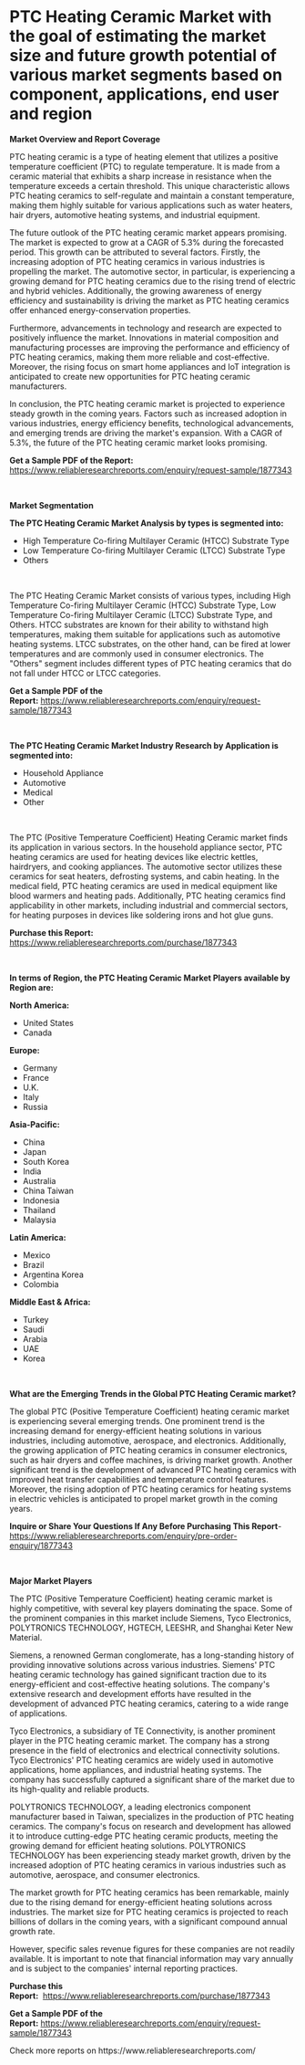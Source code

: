 <p><h1>PTC Heating Ceramic Market with the goal of estimating the market size and future growth potential of various market segments based on component, applications, end user and region</h1></p><p><strong>Market Overview and Report Coverage</strong></p>
<p><p>PTC heating ceramic is a type of heating element that utilizes a positive temperature coefficient (PTC) to regulate temperature. It is made from a ceramic material that exhibits a sharp increase in resistance when the temperature exceeds a certain threshold. This unique characteristic allows PTC heating ceramics to self-regulate and maintain a constant temperature, making them highly suitable for various applications such as water heaters, hair dryers, automotive heating systems, and industrial equipment.</p><p>The future outlook of the PTC heating ceramic market appears promising. The market is expected to grow at a CAGR of 5.3% during the forecasted period. This growth can be attributed to several factors. Firstly, the increasing adoption of PTC heating ceramics in various industries is propelling the market. The automotive sector, in particular, is experiencing a growing demand for PTC heating ceramics due to the rising trend of electric and hybrid vehicles. Additionally, the growing awareness of energy efficiency and sustainability is driving the market as PTC heating ceramics offer enhanced energy-conservation properties.</p><p>Furthermore, advancements in technology and research are expected to positively influence the market. Innovations in material composition and manufacturing processes are improving the performance and efficiency of PTC heating ceramics, making them more reliable and cost-effective. Moreover, the rising focus on smart home appliances and IoT integration is anticipated to create new opportunities for PTC heating ceramic manufacturers.</p><p>In conclusion, the PTC heating ceramic market is projected to experience steady growth in the coming years. Factors such as increased adoption in various industries, energy efficiency benefits, technological advancements, and emerging trends are driving the market's expansion. With a CAGR of 5.3%, the future of the PTC heating ceramic market looks promising.</p></p>
<p><strong>Get a Sample PDF of the Report:</strong> <a href="https://www.reliableresearchreports.com/enquiry/request-sample/1877343">https://www.reliableresearchreports.com/enquiry/request-sample/1877343</a></p>
<p>&nbsp;</p>
<p><strong>Market Segmentation</strong></p>
<p><strong>The PTC Heating Ceramic Market Analysis by types is segmented into:</strong></p>
<p><ul><li>High Temperature Co-firing Multilayer Ceramic (HTCC) Substrate Type</li><li>Low Temperature Co-firing Multilayer Ceramic (LTCC) Substrate Type</li><li>Others</li></ul></p>
<p>&nbsp;</p>
<p><p>The PTC Heating Ceramic Market consists of various types, including High Temperature Co-firing Multilayer Ceramic (HTCC) Substrate Type, Low Temperature Co-firing Multilayer Ceramic (LTCC) Substrate Type, and Others. HTCC substrates are known for their ability to withstand high temperatures, making them suitable for applications such as automotive heating systems. LTCC substrates, on the other hand, can be fired at lower temperatures and are commonly used in consumer electronics. The "Others" segment includes different types of PTC heating ceramics that do not fall under HTCC or LTCC categories.</p></p>
<p><strong>Get a Sample PDF of the Report:</strong>&nbsp;<a href="https://www.reliableresearchreports.com/enquiry/request-sample/1877343">https://www.reliableresearchreports.com/enquiry/request-sample/1877343</a></p>
<p>&nbsp;</p>
<p><strong>The PTC Heating Ceramic Market Industry Research by Application is segmented into:</strong></p>
<p><ul><li>Household Appliance</li><li>Automotive</li><li>Medical</li><li>Other</li></ul></p>
<p>&nbsp;</p>
<p><p>The PTC (Positive Temperature Coefficient) Heating Ceramic market finds its application in various sectors. In the household appliance sector, PTC heating ceramics are used for heating devices like electric kettles, hairdryers, and cooking appliances. The automotive sector utilizes these ceramics for seat heaters, defrosting systems, and cabin heating. In the medical field, PTC heating ceramics are used in medical equipment like blood warmers and heating pads. Additionally, PTC heating ceramics find applicability in other markets, including industrial and commercial sectors, for heating purposes in devices like soldering irons and hot glue guns.</p></p>
<p><strong>Purchase this Report:</strong>&nbsp; <a href="https://www.reliableresearchreports.com/purchase/1877343">https://www.reliableresearchreports.com/purchase/1877343</a></p>
<p>&nbsp;</p>
<p><strong>In terms of Region, the PTC Heating Ceramic Market Players available by Region are:</strong></p>
<p>
    <p> <strong> North America: </strong>
        <ul>
            <li>United States</li>
            <li>Canada</li>
        </ul>
        </p> 
    <p> <strong> Europe: </strong>
        <ul>
            <li>Germany</li>
            <li>France</li>
            <li>U.K.</li>
            <li>Italy</li>
            <li>Russia</li>
        </ul>
        </p> 
    <p> <strong> Asia-Pacific: </strong>
        <ul>
            <li>China</li>
            <li>Japan</li>
            <li>South Korea</li>
            <li>India</li>
            <li>Australia</li>
            <li>China Taiwan</li>
            <li>Indonesia</li>
            <li>Thailand</li>
            <li>Malaysia</li>
        </ul>
        </p> 
    <p> <strong> Latin America: </strong>
        <ul>
            <li>Mexico</li>
            <li>Brazil</li>
            <li>Argentina Korea</li>
            <li>Colombia</li>
        </ul>
        </p> 
    <p> <strong> Middle East & Africa: </strong>
        <ul>
            <li>Turkey</li>
            <li>Saudi</li>
            <li>Arabia</li>
            <li>UAE</li>
            <li>Korea</li>
        </ul>
    </p>
    </p>
<p>&nbsp;</p>
<p><strong>What are the Emerging Trends in the Global PTC Heating Ceramic market?</strong></p>
<p><p>The global PTC (Positive Temperature Coefficient) heating ceramic market is experiencing several emerging trends. One prominent trend is the increasing demand for energy-efficient heating solutions in various industries, including automotive, aerospace, and electronics. Additionally, the growing application of PTC heating ceramics in consumer electronics, such as hair dryers and coffee machines, is driving market growth. Another significant trend is the development of advanced PTC heating ceramics with improved heat transfer capabilities and temperature control features. Moreover, the rising adoption of PTC heating ceramics for heating systems in electric vehicles is anticipated to propel market growth in the coming years.</p></p>
<p><strong>Inquire or Share Your Questions If Any Before Purchasing This Report</strong>- <a href="https://www.reliableresearchreports.com/enquiry/pre-order-enquiry/1877343">https://www.reliableresearchreports.com/enquiry/pre-order-enquiry/1877343</a></p>
<p>&nbsp;</p>
<p><strong>Major Market Players</strong></p>
<p><p>The PTC (Positive Temperature Coefficient) heating ceramic market is highly competitive, with several key players dominating the space. Some of the prominent companies in this market include Siemens, Tyco Electronics, POLYTRONICS TECHNOLOGY, HGTECH, LEESHR, and Shanghai Keter New Material. </p><p>Siemens, a renowned German conglomerate, has a long-standing history of providing innovative solutions across various industries. Siemens' PTC heating ceramic technology has gained significant traction due to its energy-efficient and cost-effective heating solutions. The company's extensive research and development efforts have resulted in the development of advanced PTC heating ceramics, catering to a wide range of applications.</p><p>Tyco Electronics, a subsidiary of TE Connectivity, is another prominent player in the PTC heating ceramic market. The company has a strong presence in the field of electronics and electrical connectivity solutions. Tyco Electronics' PTC heating ceramics are widely used in automotive applications, home appliances, and industrial heating systems. The company has successfully captured a significant share of the market due to its high-quality and reliable products.</p><p>POLYTRONICS TECHNOLOGY, a leading electronics component manufacturer based in Taiwan, specializes in the production of PTC heating ceramics. The company's focus on research and development has allowed it to introduce cutting-edge PTC heating ceramic products, meeting the growing demand for efficient heating solutions. POLYTRONICS TECHNOLOGY has been experiencing steady market growth, driven by the increased adoption of PTC heating ceramics in various industries such as automotive, aerospace, and consumer electronics.</p><p>The market growth for PTC heating ceramics has been remarkable, mainly due to the rising demand for energy-efficient heating solutions across industries. The market size for PTC heating ceramics is projected to reach billions of dollars in the coming years, with a significant compound annual growth rate.</p><p>However, specific sales revenue figures for these companies are not readily available. It is important to note that financial information may vary annually and is subject to the companies' internal reporting practices.</p></p>
<p><strong>Purchase this Report:</strong>&nbsp;&nbsp;<a href="https://www.reliableresearchreports.com/purchase/1877343">https://www.reliableresearchreports.com/purchase/1877343</a></p>
<p></p>
<p><strong>Get a Sample PDF of the Report:</strong>&nbsp;<a href="https://www.reliableresearchreports.com/enquiry/request-sample/1877343">https://www.reliableresearchreports.com/enquiry/request-sample/1877343</a></p>
<p>Check more reports on https://www.reliableresearchreports.com/</p>